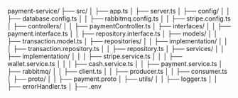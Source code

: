 payment-service/
├── src/
│   ├── app.ts
│   ├── server.ts
│   ├── config/
│   │   ├── database.config.ts
│   │   ├── rabbitmq.config.ts
│   │   ├── stripe.config.ts
│   ├── controllers/
│   │   ├── paymentController.ts
│   ├── interfaces/
│   │   ├── payment.interface.ts
│   │   ├── repository.interface.ts
│   ├── models/
│   │   ├── transaction.model.ts
│   ├── repositories/
│   │   ├── implementation/
│   │   │   ├── transaction.repository.ts
│   │   ├── repository.ts
│   ├── services/
│   │   ├── implementation/
│   │   │   ├── stripe.service.ts
│   │   │   ├── wallet.service.ts
│   │   │   ├── cash.service.ts
│   │   ├── payment.service.ts
│   ├── rabbitmq/
│   │   ├── client.ts
│   │   ├── producer.ts
│   │   ├── consumer.ts
│   ├── proto/
│   │   ├── payment.proto
│   ├── utils/
│   │   ├── logger.ts
│   │   ├── errorHandler.ts
│   ├── .env